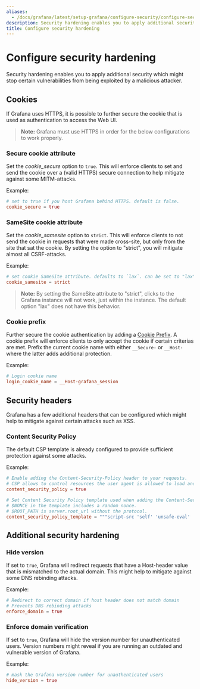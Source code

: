 ```yaml
---
aliases:
  - /docs/grafana/latest/setup-grafana/configure-security/configure-security-hardening/
description: Security hardening enables you to apply additional security which might stop certain vulnerabilities from being exploited by a malicious attacker. 
title: Configure security hardening
---
```


# Configure  security hardening

Security hardening enables you to apply additional security which might stop certain vulnerabilities from being exploited by a malicious attacker. 

## Cookies

 If Grafana uses HTTPS, it is possible to further secure the cookie that is used as authentication to access the Web UI.

> **Note:** Grafana must use HTTPS in order for the below configurations to work properly.

### Secure cookie attribute

Set the *cookie_secure* option to `true`. This will enforce clients to set and send the cookie over a (valid HTTPS) secure connection to help mitigate against some MITM-attacks. 

Example:
```toml
# set to true if you host Grafana behind HTTPS. default is false.
cookie_secure = true
```


### SameSite cookie attribute

Set the *cookie_samesite* option to `strict`. This will enforce clients to not send the cookie in requests that were made cross-site, but only from the site that sat the cookie. By setting the option to "strict", you will mitigate almost all CSRF-attacks. 

Example:
  ```toml
# set cookie SameSite attribute. defaults to `lax`. can be set to "lax", "strict", "none" and "disabled"
cookie_samesite = strict
```
  
> **Note:** By setting the SameSite attribute to "strict", clicks to the Grafana instance will not work, just within the instance. The default option "lax" does not have this behavior. 


### Cookie prefix

Further secure the cookie authentication by adding a [Cookie Prefix](https://googlechrome.github.io/samples/cookie-prefixes/). A cookie prefix will enforce clients to only accept the cookie if certain criterias are met. Prefix the current cookie name with either `__Secure-` or `__Host-` where the latter adds additional protection. 

Example:
  ```toml
# Login cookie name
login_cookie_name = __Host-grafana_session
```


## Security headers

Grafana has a few additional headers that can be configured which might help to mitigate against certain attacks such as XSS.

### Content Security Policy

The default CSP template is already configured to provide sufficient protection against some attacks.

Example:
  ```toml
# Enable adding the Content-Security-Policy header to your requests.
# CSP allows to control resources the user agent is allowed to load and helps prevent XSS attacks.
content_security_policy = true

# Set Content Security Policy template used when adding the Content-Security-Policy header to your requests.
# $NONCE in the template includes a random nonce.
# $ROOT_PATH is server.root_url without the protocol.
content_security_policy_template = """script-src 'self' 'unsafe-eval' 'unsafe-inline' 'strict-dynamic' $NONCE;object-src 'none';font-src 'self';style-src 'self' 'unsafe-inline' blob:;img-src * data:;base-uri 'self';connect-src 'self' grafana.com ws://$ROOT_PATH wss://$ROOT_PATH;manifest-src 'self';media-src 'none';form-action 'self';"""
```


## Additional security hardening 

### Hide version
If set to `true`, Grafana will redirect requests that have a Host-header value that is mismatched to the actual domain. This might help to mitigate against some DNS rebinding attacks.

Example:
  ```toml
# Redirect to correct domain if host header does not match domain
# Prevents DNS rebinding attacks
enforce_domain = true
```


### Enforce domain verification
If set to `true`, Grafana will hide the version number for unauthenticated users. Version numbers might reveal if you are running an outdated and vulnerable version of Grafana.

Example:
  ```toml
# mask the Grafana version number for unauthenticated users
hide_version = true
```
